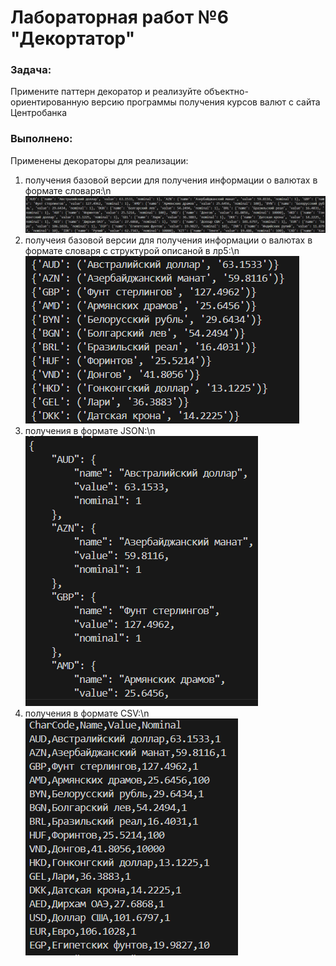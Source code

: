 # Лабораторная работ №6 "Декортатор"
### Задача:
Примените паттерн декоратор и реализуйте объектно-ориентированную версию программы получения курсов валют с сайта Центробанка
### Выполнено:
Применены декораторы для реализации:
1. получения базовой версии для получения информации о валютах в формате словаря:\n
![alt text](images/image.png)
2. получеия базовой версии для получения информации о валютах в формате словаря с структурой описаной в лр5:\n
![alt text](images/image-1.png)
3. получения в формате JSON:\n
![alt text](images/image-2.png)
4. получения в формате CSV:\n
![alt text](images/image-3.png)
